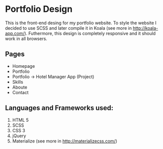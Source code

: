 # Portfolio Design

This is the front-end desing for my portfolio website. To style the website I decided to use SCSS and 
later compile it in Koala (see more in http://koala-app.com/). Futhermore, this design is completely 
responsive and it should work in all browsers.

## Pages
* Homepage
* Portfolio
* Portfolio -> Hotel Manager App (Project)
* Skills
* Aboute
* Contact

## Languages and Frameworks used:
1. HTML 5
2. SCSS
3. CSS 3
4. jQuery
5. Materialize (see more in http://materializecss.com/)


